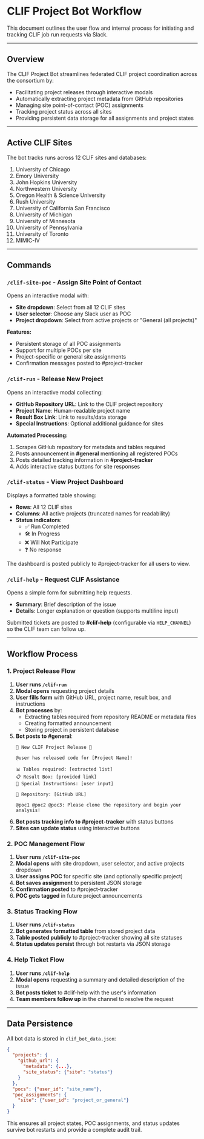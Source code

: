 # CLIF Project Bot Workflow

This document outlines the user flow and internal process for initiating and tracking CLIF job run requests via Slack.

---

## Overview

The CLIF Project Bot streamlines federated CLIF project coordination across the consortium by:
- Facilitating project releases through interactive modals
- Automatically extracting project metadata from GitHub repositories
- Managing site point-of-contact (POC) assignments
- Tracking project status across all sites
- Providing persistent data storage for all assignments and project states

---

## Active CLIF Sites

The bot tracks runs across 12 CLIF sites and databases:

1. University of Chicago
2. Emory University
3. John Hopkins University
4. Northwestern University
5. Oregon Health & Science University
6. Rush University
7. University of California San Francisco
8. University of Michigan
9. University of Minnesota
10. University of Pennsylvania
11. University of Toronto
12. MIMIC-IV

---

## Commands

### `/clif-site-poc` - Assign Site Point of Contact

Opens an interactive modal with:
- **Site dropdown**: Select from all 12 CLIF sites
- **User selector**: Choose any Slack user as POC
- **Project dropdown**: Select from active projects or "General (all projects)"

**Features:**
- Persistent storage of all POC assignments
- Support for multiple POCs per site
- Project-specific or general site assignments
- Confirmation messages posted to #project-tracker

### `/clif-run` - Release New Project

Opens an interactive modal collecting:
- **GitHub Repository URL**: Link to the CLIF project repository
- **Project Name**: Human-readable project name
- **Result Box Link**: Link to results/data storage
- **Special Instructions**: Optional additional guidance for sites

**Automated Processing:**
1. Scrapes GitHub repository for metadata and tables required
2. Posts announcement in **#general** mentioning all registered POCs
3. Posts detailed tracking information in **#project-tracker**
4. Adds interactive status buttons for site responses

### `/clif-status` - View Project Dashboard

Displays a formatted table showing:
- **Rows**: All 12 CLIF sites
- **Columns**: All active projects (truncated names for readability)
- **Status indicators**:
  - ✅ Run Completed
  - 🛠 In Progress  
  - ❌ Will Not Participate
  - ❓ No response

The dashboard is posted publicly to #project-tracker for all users to view.

### `/clif-help` - Request CLIF Assistance

Opens a simple form for submitting help requests.

- **Summary**: Brief description of the issue
- **Details**: Longer explanation or question (supports multiline input)

Submitted tickets are posted to **#clif-help** (configurable via `HELP_CHANNEL`) so the CLIF team can follow up.

---

## Workflow Process

### 1. Project Release Flow

1. **User runs `/clif-run`**
2. **Modal opens** requesting project details
3. **User fills form** with GitHub URL, project name, result box, and instructions
4. **Bot processes** by:
   - Extracting tables required from repository README or metadata files
   - Creating formatted announcement
   - Storing project in persistent database
5. **Bot posts to #general**:
   ```
   🚀 New CLIF Project Release 🚀
   
   @user has released code for [Project Name]!
   
   📊 Tables required: [extracted list]
   📋 Result Box: [provided link] 
   🔧 Special Instructions: [user input]
   
   🔗 Repository: [GitHub URL]
   
   @poc1 @poc2 @poc3: Please clone the repository and begin your analysis!
   ```
6. **Bot posts tracking info to #project-tracker** with status buttons
7. **Sites can update status** using interactive buttons

### 2. POC Management Flow

1. **User runs `/clif-site-poc`**
2. **Modal opens** with site dropdown, user selector, and active projects dropdown
3. **User assigns POC** for specific site (and optionally specific project)
4. **Bot saves assignment** to persistent JSON storage
5. **Confirmation posted** to #project-tracker
6. **POC gets tagged** in future project announcements

### 3. Status Tracking Flow

1. **User runs `/clif-status`**
2. **Bot generates formatted table** from stored project data
3. **Table posted publicly** to #project-tracker showing all site statuses
4. **Status updates persist** through bot restarts via JSON storage

### 4. Help Ticket Flow

1. **User runs `/clif-help`**
2. **Modal opens** requesting a summary and detailed description of the issue
3. **Bot posts ticket** to #clif-help with the user's information
4. **Team members follow up** in the channel to resolve the request

---

## Data Persistence

All bot data is stored in `clif_bot_data.json`:

```json
{
  "projects": {
    "github_url": {
      "metadata": {...},
      "site_status": {"site": "status"}
    }
  },
  "pocs": {"user_id": "site_name"},
  "poc_assignments": {
    "site": {"user_id": "project_or_general"}
  }
}
```

This ensures all project states, POC assignments, and status updates survive bot restarts and provide a complete audit trail.


